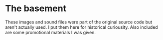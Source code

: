 # The basement

These images and sound files were part of the original source code but aren't actually used. I put them here for historical curiousity. Also included are some promotional materials I was given.
